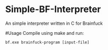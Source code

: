 # Simple-BF-Interpreter
An simple interpreter written in C for Brainfuck

#Usage
Compile using make and run:
```
bf.exe brainfuck-program [input-file]
```
